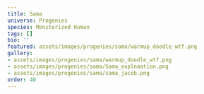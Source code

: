 ```yaml
---
title: Sama
universe: Progenies
species: Monsterized Human
tags: []
bio: ''
featured: assets/images/progenies/sama/warmup_doodle_wtf.png
gallery:
- assets/images/progenies/sama/warmup_doodle_wtf.png
- assets/images/progenies/sama/Sama_explnaation.png
- assets/images/progenies/sama/sama_jacob.png
order: 40
---
```

